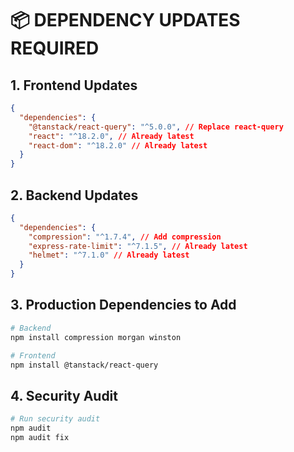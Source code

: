 # 📦 DEPENDENCY UPDATES REQUIRED

## 1. Frontend Updates

```json
{
  "dependencies": {
    "@tanstack/react-query": "^5.0.0", // Replace react-query
    "react": "^18.2.0", // Already latest
    "react-dom": "^18.2.0" // Already latest
  }
}
```

## 2. Backend Updates

```json
{
  "dependencies": {
    "compression": "^1.7.4", // Add compression
    "express-rate-limit": "^7.1.5", // Already latest
    "helmet": "^7.1.0" // Already latest
  }
}
```

## 3. Production Dependencies to Add

```bash
# Backend
npm install compression morgan winston

# Frontend
npm install @tanstack/react-query
```

## 4. Security Audit

```bash
# Run security audit
npm audit
npm audit fix
```

